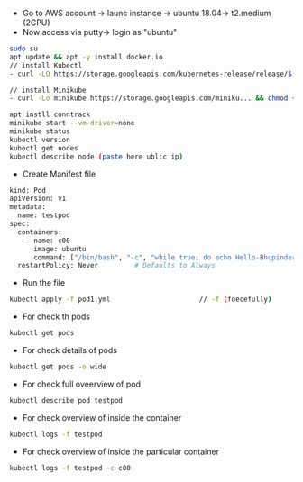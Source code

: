- Go to AWS account -> launc instance -> ubuntu 18.04-> t2.medium (2CPU)
- Now access via putty-> login as "ubuntu"
```bash
sudo su
apt update && apt -y install docker.io
// install Kubectl
- curl -LO https://storage.googleapis.com/kubernetes-release/release/$(curl -s https://storage.googleapis.com/kubernetes-release/release/stable.txt)/bin/linux/amd64/kubectl && chmod +x ./kubectl && sudo mv ./kubectl /usr/local/bin/kubectl

// install Minikube
- curl -Lo minikube https://storage.googleapis.com/miniku... && chmod +x minikube && sudo mv minikube /usr/local/bin/

apt instll conntrack
minikube start --vm-driver=none
minikube status
kubectl version
kubectl get nodes
kubectl describe node (paste here ublic ip)
```

- Create Manifest file
```bash
kind: Pod                              
apiVersion: v1                     
metadata:                           
  name: testpod                  
spec:                                    
  containers:                      
    - name: c00                     
      image: ubuntu              
      command: ["/bin/bash", "-c", "while true; do echo Hello-Bhupinder; sleep 5 ; done"]
  restartPolicy: Never         # Defaults to Always

```
- Run the file
```bash
kubectl apply -f pod1.yml                      // -f (foecefully)
```

- For check th pods
```bash
kubectl get pods
```

 - For check details of pods
```bash
kubectl get pods -o wide
```

- For check full oveerview of pod
```bash
kubectl describe pod testpod
```


- For check overview of inside the container
```bash
kubectl logs -f testpod
```

- For check overview of inside the particular container
```bash
kubectl logs -f testpod -c c00
```













